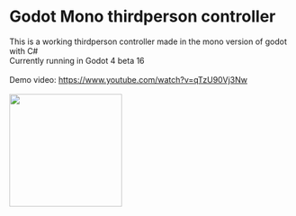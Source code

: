 # Godot Mono thirdperson controller
This is a working thirdperson controller made in the mono version of godot with C# <br>
Currently running in Godot 4 beta 16<br>
<br>
Demo video: https://www.youtube.com/watch?v=qTzU90Vj3Nw<br>
<br>
<img width="200px" src="https://raw.githubusercontent.com/vaporvee/gd-mono-thirdpersoncontroller/master/icon.png">
